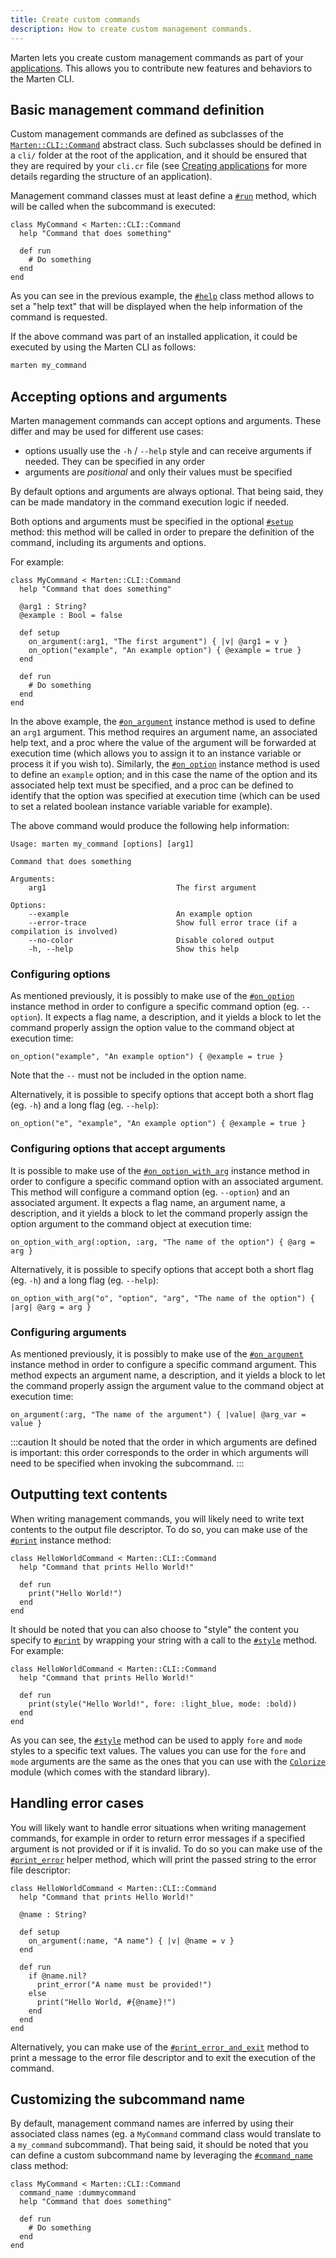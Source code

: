 ```yaml
---
title: Create custom commands
description: How to create custom management commands.
---
```


Marten lets you create custom management commands as part of your [applications](../applications). This allows you to contribute new features and behaviors to the Marten CLI.

## Basic management command definition

Custom management commands are defined as subclasses of the [`Marten::CLI::Command`](pathname:///api/Marten/CLI/Manage/Command/Base.html) abstract class. Such subclasses should be defined in a `cli/` folder at the root of the application, and it should be ensured that they are required by your `cli.cr` file (see [Creating applications](../applications#creating-applications) for more details regarding the structure of an application).

Management command classes must at least define a [`#run`](pathname:///api/Marten/CLI/Manage/Command/Base.html#run-instance-method) method, which will be called when the subcommand is executed:

```crystal
class MyCommand < Marten::CLI::Command
  help "Command that does something"

  def run
    # Do something
  end
end
```

As you can see in the previous example, the [`#help`](pathname:///api/Marten/CLI/Manage/Command/Base.html#help(help%3AString)-class-method) class method allows to set a "help text" that will be displayed when the help information of the command is requested.

If the above command was part of an installed application, it could be executed by using the Marten CLI as follows:

```bash
marten my_command
```

## Accepting options and arguments

Marten management commands can accept options and arguments. These differ and may be used for different use cases:

* options usually use the `-h` / `--help` style and can receive arguments if needed. They can be specified in any order
* arguments are _positional_ and only their values must be specified

By default options and arguments are always optional. That being said, they can be made mandatory in the command execution logic if needed.

Both options and arguments must be specified in the optional [`#setup`](pathname:///api/Marten/CLI/Manage/Command/Base.html#setup-instance-method) method: this method will be called in order to prepare the definition of the command, including its arguments and options.

For example:

```crystal
class MyCommand < Marten::CLI::Command
  help "Command that does something"

  @arg1 : String?
  @example : Bool = false

  def setup
    on_argument(:arg1, "The first argument") { |v| @arg1 = v }
    on_option("example", "An example option") { @example = true }
  end

  def run
    # Do something
  end
end
```

In the above example, the [`#on_argument`](pathname:///api/Marten/CLI/Manage/Command/Base.html#on_argument(name%3AString|Symbol%2Cdescription%3AString%2C%26block%3AString->)-instance-method) instance method is used to define an `arg1` argument. This method requires an argument name, an associated help text, and a proc where the value of the argument will be forwarded at execution time (which allows you to assign it to an instance variable or process it if you wish to). Similarly, the [`#on_option`](pathname:///api/Marten/CLI/Manage/Command/Base.html#on_option(flag%3AString|Symbol%2Cdescription%3AString%2C%26block%3AString->)-instance-method) instance method is used to define an `example` option; and in this case the name of the option and its associated help text must be specified, and a proc can be defined to identify that the option was specified at execution time (which can be used to set a related boolean instance variable variable for example).

The above command would produce the following help information:

```
Usage: marten my_command [options] [arg1]

Command that does something

Arguments:
    arg1                             The first argument

Options:
    --example                        An example option
    --error-trace                    Show full error trace (if a compilation is involved)
    --no-color                       Disable colored output
    -h, --help                       Show this help
```

### Configuring options

As mentioned previously, it is possibly to make use of the [`#on_option`](pathname:///api/Marten/CLI/Manage/Command/Base.html#on_option(flag%3AString|Symbol%2Cdescription%3AString%2C%26block%3AString->)-instance-method) instance method in order to configure a specific command option (eg. `--option`). It expects a flag name, a description, and it yields a block to let the command properly assign the option value to the command object at execution time:

```crystal
on_option("example", "An example option") { @example = true }
```

Note that the `--` must not be included in the option name.

Alternatively, it is possible to specify options that accept both a short flag (eg. `-h`) and a long flag (eg. `--help`):

```crystal
on_option("e", "example", "An example option") { @example = true }
```

### Configuring options that accept arguments

It is possible to make use of the [`#on_option_with_arg`](pathname:///api/Marten/CLI/Manage/Command/Base.html#on_option_with_arg(flag%3AString|Symbol%2Carg%3AString|Symbol%2Cdescription%3AString%2C%26block%3AString->)-instance-method) instance method in order to configure a specific command option with an associated argument. This method will configure a command option (eg. `--option`) and an associated argument. It expects a flag name, an argument name, a description, and it yields a block to let the command properly assign the option argument to the command object at execution time:

```crystal
on_option_with_arg(:option, :arg, "The name of the option") { @arg = arg }
```

Alternatively, it is possible to specify options that accept both a short flag (eg. `-h`) and a long flag (eg. `--help`):

```crystal
on_option_with_arg("o", "option", "arg", "The name of the option") { |arg| @arg = arg }
```

### Configuring arguments

As mentioned previously, it is possibly to make use of the [`#on_argument`](pathname:///api/Marten/CLI/Manage/Command/Base.html#on_argument(name%3AString|Symbol%2Cdescription%3AString%2C%26block%3AString->)-instance-method) instance method in order to configure a specific command argument. This method expects an argument name, a description, and it yields a block to let the command properly assign the argument value to the command object at execution time:

```crystal
on_argument(:arg, "The name of the argument") { |value| @arg_var = value }
```

:::caution
It should be noted that the order in which arguments are defined is important: this order corresponds to the order in which arguments will need to be specified when invoking the subcommand.
:::

## Outputting text contents

When writing management commands, you will likely need to write text contents to the output file descriptor. To do so, you can make use of the [`#print`](pathname:///api/Marten/CLI/Manage/Command/Base.html#print(msg%2Cending%3D"\n")-instance-method) instance method:

```crystal
class HelloWorldCommand < Marten::CLI::Command
  help "Command that prints Hello World!"

  def run
    print("Hello World!")
  end
end
```

It should be noted that you can also choose to "style" the content you specify to [`#print`](pathname:///api/Marten/CLI/Manage/Command/Base.html#print(msg%2Cending%3D"\n")-instance-method) by wrapping your string with a call to the [`#style`](pathname:///api/Marten/CLI/Manage/Command/Base.html#style(msg%2Cfore%3Dnil%2Cmode%3Dnil)-instance-method) method. For example:

```crystal
class HelloWorldCommand < Marten::CLI::Command
  help "Command that prints Hello World!"

  def run
    print(style("Hello World!", fore: :light_blue, mode: :bold))
  end
end
```

As you can see, the [`#style`](pathname:///api/Marten/CLI/Manage/Command/Base.html#style(msg%2Cfore%3Dnil%2Cmode%3Dnil)-instance-method) method can be used to apply `fore` and `mode` styles to a specific text values. The values you can use for the `fore` and `mode` arguments are the same as the ones that you can use with the [`Colorize`](https://crystal-lang.org/api/1.5.1/Colorize.html) module (which comes with the standard library).

## Handling error cases

You will likely want to handle error situations when writing management commands, for example in order to return error messages if a specified argument is not provided or if it is invalid. To do so you can make use of the [`#print_error`](pathname:///api/Marten/CLI/Manage/Command/Base.html#print_error(msg)-instance-method) helper method, which will print the passed string to the error file descriptor:

```crystal
class HelloWorldCommand < Marten::CLI::Command
  help "Command that prints Hello World!"

  @name : String?

  def setup
    on_argument(:name, "A name") { |v| @name = v }
  end

  def run
    if @name.nil?
      print_error("A name must be provided!")
    else
      print("Hello World, #{@name}!")
    end
  end
end
```

Alternatively, you can make use of the [`#print_error_and_exit`](pathname:///api/Marten/CLI/Manage/Command/Base.html#print_error_and_exit(msg%2Cexit_code%3D1)-instance-method) method to print a message to the error file descriptor and to exit the execution of the command.

## Customizing the subcommand name

By default, management command names are inferred by using their associated class names (eg. a `MyCommand` command class would translate to a `my_command` subcommand). That being said, it should be noted that you can define a custom subcommand name by leveraging the [`#command_name`](pathname:///api/Marten/CLI/Manage/Command/Base.html#command_name(name%3AString|Symbol)-class-method) class method:

```crystal
class MyCommand < Marten::CLI::Command
  command_name :dummycommand
  help "Command that does something"

  def run
    # Do something
  end
end
```
